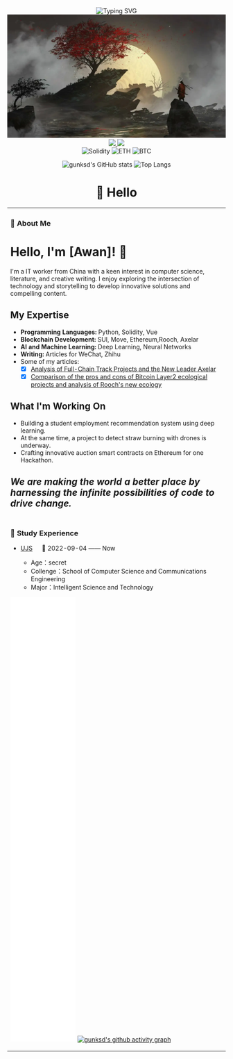 <div align="center">
  <!-- dynamic typing effect 动态打字效果 -->
  <img src="https://readme-typing-svg.demolab.com?font=Playfair+Display&weight=700&duration=4000&color=F7BAD5&background=404AFF00&center=true&vCenter=true&multiline=true&repeat=false&width=500&height=100&lines=%22+To+thine+own+self+be+true. +%22;%E6%84%BF%E4%BD%A0%E4%B8%8D%E8%88%8D%E6%98%BC%E5%A4%9C%EF%BC%8C%E5%BF%A0%E4%BA%8E%E8%87%AA%E5%B7%B1%E3%80%82" alt="Typing SVG" />
</div>


  <!--  pictures  -->
<picture>
    <source media="(prefers-color-scheme: dark)" srcset="https://ethereum.org/_next/image/?url=%2F_next%2Fstatic%2Fmedia%2Fhero.94a1ecc4.png&w=1920&q=75" />
    <source media="(prefers-color-scheme: light)" srcset="https://bitcoin.org/img/home/bitcoin-img.svg?1716491272" height="225px" />
    <img src="https://github.com/gunksd/img/blob/main/profile(default).png?raw=true" alt="Default Image" />
</picture>

  <!-- profile logo 个人资料徽标 -->
 <div align="center">
  <a href="https://x.com/Halen5676115589">
    <img src="https://img.shields.io/badge/Twitter-推特-blue" />
  </a>
  <a href="https://github.com/gunksd/img/blob/main/wechat.jpg?raw=true">
    <img src="https://img.shields.io/badge/WeChat-微信-07c160" />
  </a>
</div>

 <div align="center" >
  <img src="https://img.shields.io/badge/Solidity-web3-blue" alt="Solidity" />
  <img src="https://img.shields.io/badge/ETH-yellow" alt="ETH" />
  <img src="https://img.shields.io/badge/BTC-red" alt="BTC" style="margin-right: 0;/>
</div>

  <!-- Snake Code Contribution Map 贪吃蛇代码贡献图 -->
<picture>
  <source media="(prefers-color-scheme: dark)" srcset="https://raw.githubusercontent.com/gunksd/gunksd/output/github-contribution-grid-snake-dark.svg">
  <source media="(prefers-color-scheme: light)" srcset="https://raw.githubusercontent.com/gunksd/gunksd/output/github-contribution-grid-snake.svg">
  <img alt="GitHub contribution grid snake" src="https://raw.githubusercontent.com/gunksd/gunksd/output/github-contribution-grid-snake.svg">
</picture>

![gunksd's GitHub stats](https://github-readme-stats.vercel.app/api?username=gunksd&show_icons=true&theme=transparent)
![Top Langs](https://github-readme-stats.vercel.app/api/top-langs/?username=gunksd&layout=compact&theme=tokyonight)


# :chicken: Hello

<table>
  
<tr><td>

### 🤺 About Me

# Hello, I'm [Awan]! 👋

I'm a IT worker from China with a keen interest in computer science, literature, and creative writing. I enjoy exploring the intersection of technology and storytelling to develop innovative solutions and compelling content.

## My Expertise
- **Programming Languages:** Python, Solidity, Vue
- **Blockchain Development:** SUI, Move, Ethereum,Rooch, Axelar
- **AI and Machine Learning:** Deep Learning, Neural Networks
- **Writing:** Articles for WeChat, Zhihu
- Some of my articles:
   - [x] [Analysis of Full-Chain Track Projects and the New Leader Axelar](https://blushing-ptarmigan-80b.notion.site/Analysis-of-Full-Chain-Track-Projects-and-the-New-Leader-Axelar-740845e7864d4928b5a834594cc4ab14?pvs=4)
   - [x] [Comparison of the pros and cons of Bitcoin Layer2 ecological projects and analysis of Rooch's new ecology](https://blushing-ptarmigan-80b.notion.site/Layer2-Rooch-6647d9f7fd9441239774296f27edf85f?pvs=4)

## What I'm Working On
- Building a student employment recommendation system using deep learning.
- At the same time, a project to detect straw burning with drones is underway.
- Crafting innovative auction smart contracts on Ethereum for one Hackathon.

## *We are making the world a better place by harnessing the infinite possibilities of code to drive change.* ##
</td></tr>

<tr><td>

### 🏢 Study Experience

- [UJS](https://www.ujs.edu.cn/) &emsp; 📌 2022-09-04 —— Now
  
  - Age：secret
  - Collenge：School of Computer Science and Communications Engineering
  - Major：Intelligent Science and Technology

![Metrics](/github-metrics.svg)
[![gunksd's github activity graph](https://github-readme-activity-graph.vercel.app/graph?username=gunksd&theme=rogue)](https://github.com/gunksd/github-readme-activity-graph)
